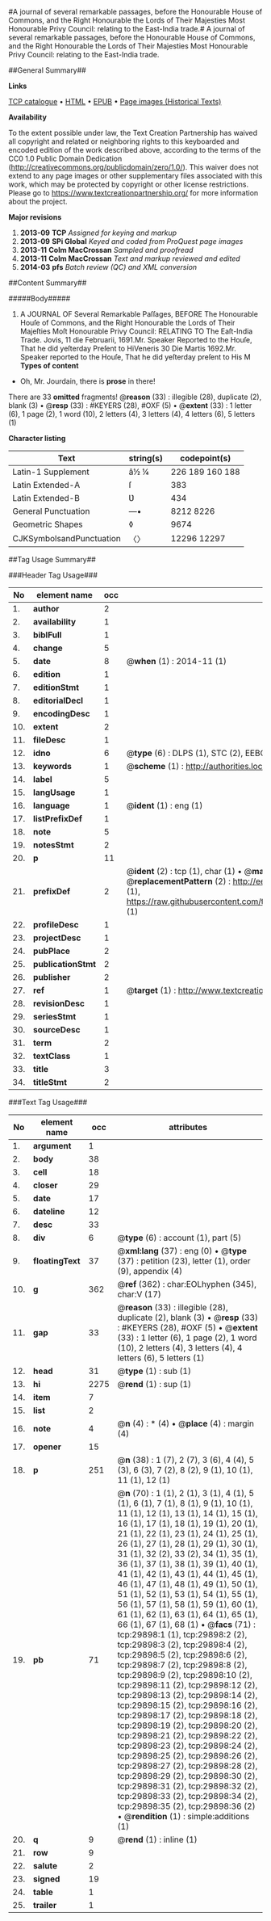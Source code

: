 #A journal of several remarkable passages, before the Honourable House of Commons, and the Right Honourable the Lords of Their Majesties Most Honourable Privy Council: relating to the East-India trade.#
A journal of several remarkable passages, before the Honourable House of Commons, and the Right Honourable the Lords of Their Majesties Most Honourable Privy Council: relating to the East-India trade.

##General Summary##

**Links**

[TCP catalogue](http://www.ota.ox.ac.uk/tcp/)  • 
[HTML](http://tei.it.ox.ac.uk/tcp/Texts-HTML/free/A46/A46306.html)  • 
[EPUB](http://tei.it.ox.ac.uk/tcp/Texts-EPUB/free/A46/A46306.epub) • 
[Page images (Historical Texts)](https://historicaltexts.jisc.ac.uk/eebo-99825514e)

**Availability**

To the extent possible under law, the Text Creation Partnership has waived all copyright and related or neighboring rights to this keyboarded and encoded edition of the work described above, according to the terms of the CC0 1.0 Public Domain Dedication (http://creativecommons.org/publicdomain/zero/1.0/). This waiver does not extend to any page images or other supplementary files associated with this work, which may be protected by copyright or other license restrictions. Please go to https://www.textcreationpartnership.org/ for more information about the project.

**Major revisions**

1. __2013-09__ __TCP__ *Assigned for keying and markup*
1. __2013-09__ __SPi Global__ *Keyed and coded from ProQuest page images*
1. __2013-11__ __Colm MacCrossan__ *Sampled and proofread*
1. __2013-11__ __Colm MacCrossan__ *Text and markup reviewed and edited*
1. __2014-03__ __pfs__ *Batch review (QC) and XML conversion*

##Content Summary##

#####Body#####

1. A JOURNAL OF Several Remarkable Paſſages, BEFORE The Honourable Houſe of Commons, and the Right Honourable the Lords of Their Majeſties Moſt Honourable Privy Council: RELATING TO The Eaſt-India Trade.
Jovis, 11 die Februarii, 1691.Mr. Speaker Reported to the Houſe, That he did yeſterday Preſent to HiVeneris 30 Die Martis 1692.Mr. Speaker reported to the Houſe, That he did yeſterday preſent to His M
**Types of content**

  * Oh, Mr. Jourdain, there is **prose** in there!

There are 33 **omitted** fragments! 
 @__reason__ (33) : illegible (28), duplicate (2), blank (3)  •  @__resp__ (33) : #KEYERS (28), #OXF (5)  •  @__extent__ (33) : 1 letter (6), 1 page (2), 1 word (10), 2 letters (4), 3 letters (4), 4 letters (6), 5 letters (1)

**Character listing**


|Text|string(s)|codepoint(s)|
|---|---|---|
|Latin-1 Supplement|â½ ¼|226 189 160 188|
|Latin Extended-A|ſ|383|
|Latin Extended-B|Ʋ|434|
|General Punctuation|—•|8212 8226|
|Geometric Shapes|◊|9674|
|CJKSymbolsandPunctuation|〈〉|12296 12297|

##Tag Usage Summary##

###Header Tag Usage###

|No|element name|occ|attributes|
|---|---|---|---|
|1.|__author__|2||
|2.|__availability__|1||
|3.|__biblFull__|1||
|4.|__change__|5||
|5.|__date__|8| @__when__ (1) : 2014-11 (1)|
|6.|__edition__|1||
|7.|__editionStmt__|1||
|8.|__editorialDecl__|1||
|9.|__encodingDesc__|1||
|10.|__extent__|2||
|11.|__fileDesc__|1||
|12.|__idno__|6| @__type__ (6) : DLPS (1), STC (2), EEBO-CITATION (1), PROQUEST (1), VID (1)|
|13.|__keywords__|1| @__scheme__ (1) : http://authorities.loc.gov/ (1)|
|14.|__label__|5||
|15.|__langUsage__|1||
|16.|__language__|1| @__ident__ (1) : eng (1)|
|17.|__listPrefixDef__|1||
|18.|__note__|5||
|19.|__notesStmt__|2||
|20.|__p__|11||
|21.|__prefixDef__|2| @__ident__ (2) : tcp (1), char (1)  •  @__matchPattern__ (2) : ([0-9\-]+):([0-9IVX]+) (1), (.+) (1)  •  @__replacementPattern__ (2) : http://eebo.chadwyck.com/downloadtiff?vid=$1&page=$2 (1), https://raw.githubusercontent.com/textcreationpartnership/Texts/master/tcpchars.xml#$1 (1)|
|22.|__profileDesc__|1||
|23.|__projectDesc__|1||
|24.|__pubPlace__|2||
|25.|__publicationStmt__|2||
|26.|__publisher__|2||
|27.|__ref__|1| @__target__ (1) : http://www.textcreationpartnership.org/docs/. (1)|
|28.|__revisionDesc__|1||
|29.|__seriesStmt__|1||
|30.|__sourceDesc__|1||
|31.|__term__|2||
|32.|__textClass__|1||
|33.|__title__|3||
|34.|__titleStmt__|2||


###Text Tag Usage###

|No|element name|occ|attributes|
|---|---|---|---|
|1.|__argument__|1||
|2.|__body__|38||
|3.|__cell__|18||
|4.|__closer__|29||
|5.|__date__|17||
|6.|__dateline__|12||
|7.|__desc__|33||
|8.|__div__|6| @__type__ (6) : account (1), part (5)|
|9.|__floatingText__|37| @__xml:lang__ (37) : eng (0)  •  @__type__ (37) : petition (23), letter (1), order (9), appendix (4)|
|10.|__g__|362| @__ref__ (362) : char:EOLhyphen (345), char:V (17)|
|11.|__gap__|33| @__reason__ (33) : illegible (28), duplicate (2), blank (3)  •  @__resp__ (33) : #KEYERS (28), #OXF (5)  •  @__extent__ (33) : 1 letter (6), 1 page (2), 1 word (10), 2 letters (4), 3 letters (4), 4 letters (6), 5 letters (1)|
|12.|__head__|31| @__type__ (1) : sub (1)|
|13.|__hi__|2275| @__rend__ (1) : sup (1)|
|14.|__item__|7||
|15.|__list__|2||
|16.|__note__|4| @__n__ (4) : * (4)  •  @__place__ (4) : margin (4)|
|17.|__opener__|15||
|18.|__p__|251| @__n__ (38) : 1 (7), 2 (7), 3 (6), 4 (4), 5 (3), 6 (3), 7 (2), 8 (2), 9 (1), 10 (1), 11 (1), 12 (1)|
|19.|__pb__|71| @__n__ (70) : 1 (1), 2 (1), 3 (1), 4 (1), 5 (1), 6 (1), 7 (1), 8 (1), 9 (1), 10 (1), 11 (1), 12 (1), 13 (1), 14 (1), 15 (1), 16 (1), 17 (1), 18 (1), 19 (1), 20 (1), 21 (1), 22 (1), 23 (1), 24 (1), 25 (1), 26 (1), 27 (1), 28 (1), 29 (1), 30 (1), 31 (1), 32 (2), 33 (2), 34 (1), 35 (1), 36 (1), 37 (1), 38 (1), 39 (1), 40 (1), 41 (1), 42 (1), 43 (1), 44 (1), 45 (1), 46 (1), 47 (1), 48 (1), 49 (1), 50 (1), 51 (1), 52 (1), 53 (1), 54 (1), 55 (1), 56 (1), 57 (1), 58 (1), 59 (1), 60 (1), 61 (1), 62 (1), 63 (1), 64 (1), 65 (1), 66 (1), 67 (1), 68 (1)  •  @__facs__ (71) : tcp:29898:1 (1), tcp:29898:2 (2), tcp:29898:3 (2), tcp:29898:4 (2), tcp:29898:5 (2), tcp:29898:6 (2), tcp:29898:7 (2), tcp:29898:8 (2), tcp:29898:9 (2), tcp:29898:10 (2), tcp:29898:11 (2), tcp:29898:12 (2), tcp:29898:13 (2), tcp:29898:14 (2), tcp:29898:15 (2), tcp:29898:16 (2), tcp:29898:17 (2), tcp:29898:18 (2), tcp:29898:19 (2), tcp:29898:20 (2), tcp:29898:21 (2), tcp:29898:22 (2), tcp:29898:23 (2), tcp:29898:24 (2), tcp:29898:25 (2), tcp:29898:26 (2), tcp:29898:27 (2), tcp:29898:28 (2), tcp:29898:29 (2), tcp:29898:30 (2), tcp:29898:31 (2), tcp:29898:32 (2), tcp:29898:33 (2), tcp:29898:34 (2), tcp:29898:35 (2), tcp:29898:36 (2)  •  @__rendition__ (1) : simple:additions (1)|
|20.|__q__|9| @__rend__ (1) : inline (1)|
|21.|__row__|9||
|22.|__salute__|2||
|23.|__signed__|19||
|24.|__table__|1||
|25.|__trailer__|1||
